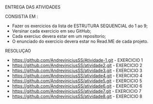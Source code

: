 ENTREGA DAS ATIVIDADES

CONSISTIA EM :
- Fazer os exercicios da lista de ESTRUTURA SEQUENCIAL do 1 ao 9;
- Versinar cada exercicio em seu GitHub;
- Cada exerciuc devera estar em um repositorio;
- O enunciado do exercicio devera estar no Read.ME de cada projeto.

RESOLUÇAO 

- https://github.com/AndreviniciusSS/Atividade-1.git - EXERCICIO 1
- https://github.com/AndreviniciusSS/atividade2.git - EXERCICIO 2
- https://github.com/AndreviniciusSS/atividade3.git - EXERCICIO 3
- https://github.com/AndreviniciusSS/atividade4.git - EXERCICIO 4
- https://github.com/AndreviniciusSS/atividade5.git - EXERCICIO 5
- https://github.com/AndreviniciusSS/atividade6.git - EXERCICIO 6
- https://github.com/AndreviniciusSS/atividade7.git - EXERCICIO 7
- https://github.com/AndreviniciusSS/atividade8.git - EXERCICIO 8

